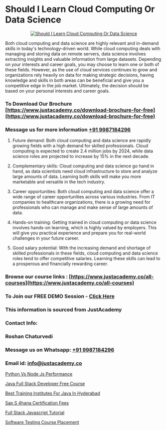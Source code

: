 # Should I Learn Cloud Computing Or Data Science

<p align="center">
  <a href="https://justacademy.co/all-courses">
    <img src="https://i.ibb.co/FJQ9DDy/cloud-computing.webp" alt="Should I Learn Cloud Computing Or Data Science">
  </a>
</p>


Both cloud computing and data science are highly relevant and in-demand skills in today's technology-driven world. While cloud computing deals with managing and storing data on remote servers, data science involves extracting insights and valuable information from large datasets. Depending on your interests and career goals, you may choose to learn one or both of these fields. However, as the use of cloud services continues to grow and organizations rely heavily on data for making strategic decisions, having knowledge and skills in both areas can be beneficial and give you a competitive edge in the job market. Ultimately, the decision should be based on your personal interests and career goals. 
### To Download Our Brochure [https://www.justacademy.co/download-brochure-for-free](https://www.justacademy.co/download-brochure-for-free)
### Message us for more information [+91 9987184296](https://api.whatsapp.com/send?phone=919987184296)
1) Future demand: Both cloud computing and data science are rapidly growing fields with a high demand for skilled professionals. Cloud computing is expected to create 2.4 million jobs by 2024, while data science roles are projected to increase by 15% in the next decade.

2) Complementary skills: Cloud computing and data science go hand in hand, as data scientists need cloud infrastructure to store and analyze large amounts of data. Learning both skills will make you more marketable and versatile in the tech industry.

3) Career opportunities: Both cloud computing and data science offer a wide range of career opportunities across various industries. From IT companies to healthcare organizations, there is a growing need for professionals who can manage and make sense of large amounts of data.

4) Hands-on training: Getting trained in cloud computing or data science involves hands-on learning, which is highly valued by employers. This will give you practical experience and prepare you for real-world challenges in your future career.

5) Good salary potential: With the increasing demand and shortage of skilled professionals in these fields, cloud computing and data science roles tend to offer competitive salaries. Learning these skills can lead to a prosperous and financially rewarding career.

### Browse our course links : [https://www.justacademy.co/all-courses](https://www.justacademy.co/all-courses) 
### To Join our FREE DEMO Session - [Click Here](https://www.justacademy.co/register-for-course-demo)


### This information is sourced from JustAcademy
### Contact Info:
### Roshan Chaturvedi
### Message us on Whatsapp: [+91 9987184296](https://api.whatsapp.com/send?phone=919987184296)
### Email id: [info@justacademy.co](mailto:info@justacademy.co)
                
[Python Vs Node Js Performance](https://www.linkedin.com/pulse/python-vs-node-js-performance-justacademy-las-vegas-fvoaf?trackingId=mgXTIxTIhenjr2eYVTRuLw%3D%3D&lipi=urn%3Ali%3Apage%3Ad_flagship3_company_admin%3B72drtJzFRpOZi%2BIA7t6Uhg%3D%3D)

[Java Full Stack Developer Free Course](https://www.linkedin.com/pulse/java-full-stack-developer-free-course-justacademy-vrkvc?trackingId=sGNF%2BVRBn47wIOpfZcfZ5Q%3D%3D&lipi=urn%3Ali%3Apage%3Ad_flagship3_company_admin%3BKTN3ka3yQeC%2FJuvG1YVg3Q%3D%3D)

[Best Training Institutes For Java In Hyderabad](https://medium.com/@ranepooja/best-training-institutes-for-java-in-hyderabad-317fbdff48c9)

[Sap S 4hana Certification Fees](https://medium.com/@kamblerajas684/sap-s-4hana-certification-fees-7e0ba41bc69e)

[Full Stack Javascript Tutorial](https://justacademyin.github.io/Articles/Full-Stack-Javascript-Tutorial)

[Software Testing Course Placement](https://justacademyin.github.io/justacademy/software-testing-course-placement)

